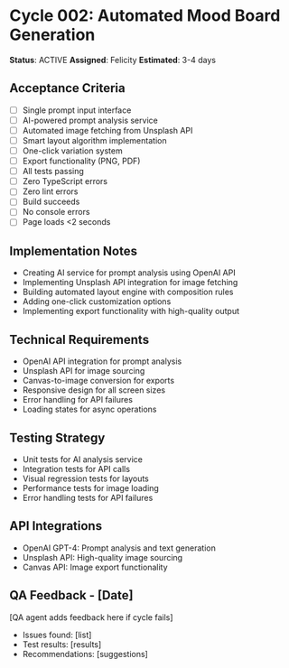 # Cycle 002: Automated Mood Board Generation
**Status**: ACTIVE
**Assigned**: Felicity
**Estimated**: 3-4 days

## Acceptance Criteria
- [ ] Single prompt input interface
- [ ] AI-powered prompt analysis service
- [ ] Automated image fetching from Unsplash API
- [ ] Smart layout algorithm implementation
- [ ] One-click variation system
- [ ] Export functionality (PNG, PDF)
- [ ] All tests passing
- [ ] Zero TypeScript errors
- [ ] Zero lint errors
- [ ] Build succeeds
- [ ] No console errors
- [ ] Page loads <2 seconds

## Implementation Notes
- Creating AI service for prompt analysis using OpenAI API
- Implementing Unsplash API integration for image fetching
- Building automated layout engine with composition rules
- Adding one-click customization options
- Implementing export functionality with high-quality output

## Technical Requirements
- OpenAI API integration for prompt analysis
- Unsplash API for image sourcing
- Canvas-to-image conversion for exports
- Responsive design for all screen sizes
- Error handling for API failures
- Loading states for async operations

## Testing Strategy
- Unit tests for AI analysis service
- Integration tests for API calls
- Visual regression tests for layouts
- Performance tests for image loading
- Error handling tests for API failures

## API Integrations
- OpenAI GPT-4: Prompt analysis and text generation
- Unsplash API: High-quality image sourcing
- Canvas API: Image export functionality

## QA Feedback - [Date]
[QA agent adds feedback here if cycle fails]
- Issues found: [list]
- Test results: [results]
- Recommendations: [suggestions]

